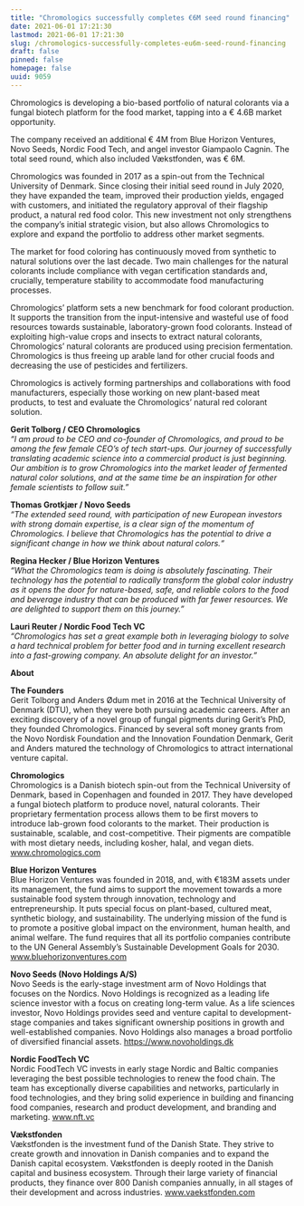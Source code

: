 ```yaml
---
title: "Chromologics successfully completes €6M seed round financing"
date: 2021-06-01 17:21:30
lastmod: 2021-06-01 17:21:30
slug: /chromologics-successfully-completes-eu6m-seed-round-financing
draft: false
pinned: false
homepage: false
uuid: 9059
---
```

<p>Chromologics is developing a bio-based portfolio of natural colorants via a fungal biotech platform for the food market, tapping into a € 4.6B market opportunity.</p>
<p>The company received an additional € 4M from Blue Horizon Ventures, Novo Seeds, Nordic Food Tech, and angel investor Giampaolo Cagnin. The total seed round, which also included Vækstfonden, was € 6M.</p>
<p>Chromologics was founded in 2017 as a spin-out from the Technical University of Denmark. Since closing their initial seed round in July 2020, they have expanded the team, improved their production yields, engaged with customers, and initiated the regulatory approval of their flagship product, a natural red food color. This new investment not only strengthens the company’s initial strategic vision, but also allows Chromologics to explore and expand the portfolio to address other market segments.</p>
<p>The market for food coloring has continuously moved from synthetic to natural solutions over the last decade. Two main challenges for the natural colorants include compliance with vegan certification standards and, crucially, temperature stability to accommodate food manufacturing processes.</p>
<p>Chromologics’ platform sets a new benchmark for food colorant production. It supports the transition from the input-intensive and wasteful use of food resources towards sustainable, laboratory-grown food colorants. Instead of exploiting high-value crops and insects to extract natural colorants, Chromologics’ natural colorants are produced using precision fermentation. Chromologics is thus freeing up arable land for other crucial foods and decreasing the use of pesticides and fertilizers.</p>
<p>Chromologics is actively forming partnerships and collaborations with food manufacturers, especially those working on new plant-based meat products, to test and evaluate the Chromologics’ natural red colorant solution.</p>
<p><strong>Gerit Tolborg / CEO Chromologics</strong><br />
<em>“I am proud to be CEO and co-founder of Chromologics, and proud to be among the few female CEO’s of tech start-ups. Our journey of successfully translating academic science into a commercial product is just beginning. Our ambition is to grow Chromologics into the market leader of fermented natural color solutions, and at the same time be an inspiration for other female scientists to follow suit.”</em></p>
<p><strong>Thomas Grotkjær / Novo Seeds</strong><br />
<em>“The extended seed round, with participation of new European investors with strong domain expertise, is a clear sign of the momentum of Chromologics. I believe that Chromologics has the potential to drive a significant change in how we think about natural colors.“</em></p>
<p><strong>Regina Hecker / Blue Horizon Ventures</strong><br />
<em>“What the Chromologics team is doing is absolutely fascinating. Their technology has the potential to radically transform the global color industry as it opens the door for nature-based, safe, and reliable colors to the food and beverage industry that can be produced with far fewer resources. We are delighted to support them on this journey.”</em></p>
<p><strong>Lauri Reuter / Nordic Food Tech VC</strong><br />
<em>“Chromologics has set a great example both in leveraging biology to solve a hard technical problem for better food and in turning excellent research into a fast-growing company. An absolute delight for an investor.”</em></p>
<p><strong>About</strong></p>
<p><strong>The Founders</strong><br />
Gerit Tolborg and Anders Ødum met in 2016 at the Technical University of Denmark (DTU), when they were both pursuing academic careers. After an exciting discovery of a novel group of fungal pigments during Gerit’s PhD, they founded Chromologics. Financed by several soft money grants from the Novo Nordisk Foundation and the Innovation Foundation Denmark, Gerit and Anders matured the technology of Chromologics to attract international venture capital.</p>
<p><strong>Chromologics</strong><br />
Chromologics is a Danish biotech spin-out from the Technical University of Denmark, based in Copenhagen and founded in 2017. They have developed a fungal biotech platform to produce novel, natural colorants. Their proprietary fermentation process allows them to be first movers to introduce lab-grown food colorants to the market. Their production is sustainable, scalable, and cost-competitive. Their pigments are compatible with most dietary needs, including kosher, halal, and vegan diets. <a href="http://www.chromologics.com">www.chromologics.com</a></p>
<p><strong>Blue Horizon Ventures</strong><br />
Blue Horizon Ventures was founded in 2018, and, with €183M assets under its management, the fund aims to support the movement towards a more sustainable food system through innovation, technology and entrepreneurship. It puts special focus on plant-based, cultured meat, synthetic biology, and sustainability. The underlying mission of the fund is to promote a positive global impact on the environment, human health, and animal welfare. The fund requires that all its portfolio companies contribute to the UN General Assembly’s Sustainable Development Goals for 2030. <a href="http://www.bluehorizonventures.com">www.bluehorizonventures.com</a></p>
<p><strong>Novo Seeds (Novo Holdings A/S)</strong><br />
Novo Seeds is the early-stage investment arm of Novo Holdings that focuses on the Nordics. Novo Holdings is recognized as a leading life science investor with a focus on creating long-term value. As a life sciences investor, Novo Holdings provides seed and venture capital to development-stage companies and takes significant ownership positions in growth and well-established companies. Novo Holdings also manages a broad portfolio of diversified financial assets. <a href="https://www.novoholdings.dk">https://www.novoholdings.dk</a></p>
<p><strong>Nordic FoodTech VC</strong><br />
Nordic FoodTech VC invests in early stage Nordic and Baltic companies leveraging the best possible technologies to renew the food chain. The team has exceptionally diverse capabilities and networks, particularly in food technologies, and they bring solid experience in building and financing food companies, research and product development, and branding and marketing. <a href="http://www.nft.vc">www.nft.vc</a></p>
<p><strong>Vækstfonden</strong><br />
Vækstfonden is the investment fund of the Danish State. They strive to create growth and innovation in Danish companies and to expand the Danish capital ecosystem. Vækstfonden is deeply rooted in the Danish capital and business ecosystem. Through their large variety of financial products, they finance over 800 Danish companies annually, in all stages of their development and across industries. <a href="http://www.vaekstfonden.com">www.vaekstfonden.com</a></p>
